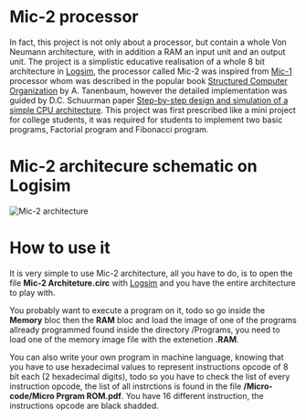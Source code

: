 # Mic-2 processor
In fact, this project is not only about a processor, but contain a whole Von Neumann architecture, with in addition a RAM an input unit and an output unit. The project is a simplistic educative realisation of a whole 8 bit architecture in [Logsim](http://www.cburch.com/logisim/), the processor called Mic-2 was inspired from [Mic-1](https://en.wikipedia.org/wiki/MIC-1) processor whom was described in the popular book [Structured Computer Organization](https://www.amazon.com/Structured-Computer-Organization-Andrew-Tanenbaum/dp/0132916525) by A. Tanenbaum, however the detailed implementation was guided by D.C. Schuurman paper [Step-by-step design and simulation of a simple CPU architecture](https://dl.acm.org/doi/abs/10.1145/2445196.2445296).
This project was first prescribed like a mini project for college students, it was required for students to implement two basic programs, Factorial program and Fibonacci program.
# Mic-2 architecure schematic on Logisim
![Mic-2 architecture](https://github.com/kara-abdelaziz/Mic-2/blob/master/Mic-2.png)
# How to use it
It is very simple to use Mic-2 architecture, all you have to do, is to open the file __Mic-2 Architeture.circ__ with [Logsim](http://www.cburch.com/logisim/) and you have the entire architecture to play with.

You probably want to execute a program on it, todo so go inside the **Memory** bloc then the **RAM** bloc and load the image of one of the programs allready programmed found inside the directory /Programs, you need to load one of the memory image file with the extenetion **.RAM**.

You can also write your own program in machine language, knowing that you have to use hexadecimal values to represent instructions opcode of 8 bit each (2 hexadecimal digits), todo so you have to check the list of every instruction opcode, the list of all instrctions is found in the file __/Micro-code/Micro Prgram ROM.pdf__. You have 16 different instruction, the instructions opcode are black shadded.



